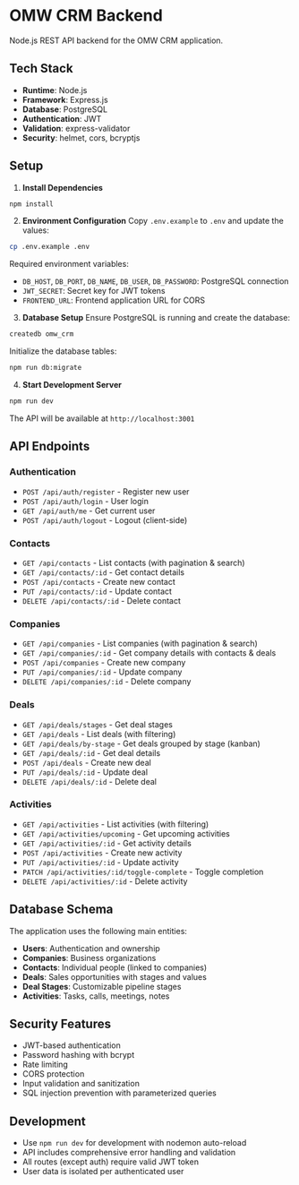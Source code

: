 # OMW CRM Backend

Node.js REST API backend for the OMW CRM application.

## Tech Stack

- **Runtime**: Node.js
- **Framework**: Express.js
- **Database**: PostgreSQL
- **Authentication**: JWT
- **Validation**: express-validator
- **Security**: helmet, cors, bcryptjs

## Setup

1. **Install Dependencies**
```bash
npm install
```

2. **Environment Configuration**
Copy `.env.example` to `.env` and update the values:
```bash
cp .env.example .env
```

Required environment variables:
- `DB_HOST`, `DB_PORT`, `DB_NAME`, `DB_USER`, `DB_PASSWORD`: PostgreSQL connection
- `JWT_SECRET`: Secret key for JWT tokens
- `FRONTEND_URL`: Frontend application URL for CORS

3. **Database Setup**
Ensure PostgreSQL is running and create the database:
```bash
createdb omw_crm
```

Initialize the database tables:
```bash
npm run db:migrate
```

4. **Start Development Server**
```bash
npm run dev
```

The API will be available at `http://localhost:3001`

## API Endpoints

### Authentication
- `POST /api/auth/register` - Register new user
- `POST /api/auth/login` - User login
- `GET /api/auth/me` - Get current user
- `POST /api/auth/logout` - Logout (client-side)

### Contacts
- `GET /api/contacts` - List contacts (with pagination & search)
- `GET /api/contacts/:id` - Get contact details
- `POST /api/contacts` - Create new contact
- `PUT /api/contacts/:id` - Update contact
- `DELETE /api/contacts/:id` - Delete contact

### Companies
- `GET /api/companies` - List companies (with pagination & search)
- `GET /api/companies/:id` - Get company details with contacts & deals
- `POST /api/companies` - Create new company
- `PUT /api/companies/:id` - Update company
- `DELETE /api/companies/:id` - Delete company

### Deals
- `GET /api/deals/stages` - Get deal stages
- `GET /api/deals` - List deals (with filtering)
- `GET /api/deals/by-stage` - Get deals grouped by stage (kanban)
- `GET /api/deals/:id` - Get deal details
- `POST /api/deals` - Create new deal
- `PUT /api/deals/:id` - Update deal
- `DELETE /api/deals/:id` - Delete deal

### Activities
- `GET /api/activities` - List activities (with filtering)
- `GET /api/activities/upcoming` - Get upcoming activities
- `GET /api/activities/:id` - Get activity details
- `POST /api/activities` - Create new activity
- `PUT /api/activities/:id` - Update activity
- `PATCH /api/activities/:id/toggle-complete` - Toggle completion
- `DELETE /api/activities/:id` - Delete activity

## Database Schema

The application uses the following main entities:
- **Users**: Authentication and ownership
- **Companies**: Business organizations
- **Contacts**: Individual people (linked to companies)
- **Deals**: Sales opportunities with stages and values
- **Deal Stages**: Customizable pipeline stages
- **Activities**: Tasks, calls, meetings, notes

## Security Features

- JWT-based authentication
- Password hashing with bcrypt
- Rate limiting
- CORS protection
- Input validation and sanitization
- SQL injection prevention with parameterized queries

## Development

- Use `npm run dev` for development with nodemon auto-reload
- API includes comprehensive error handling and validation
- All routes (except auth) require valid JWT token
- User data is isolated per authenticated user